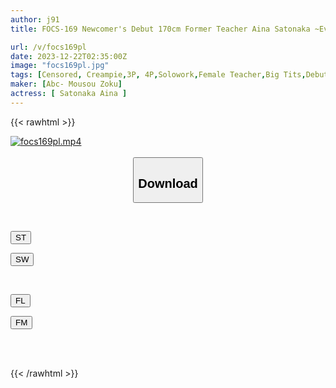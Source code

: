 ```yaml
---
author: j91
title: FOCS-169 Newcomer's Debut 170cm Former Teacher Aina Satonaka ~Everyone...Teacher, Now She's An AV Actress And Gets Creampied Continuously~

url: /v/focs169pl
date: 2023-12-22T02:35:00Z
image: "focs169pl.jpg"
tags: [Censored, Creampie,3P, 4P,Solowork,Female Teacher,Big Tits,Debut Production	]
maker: [Abc- Mousou Zoku]
actress: [ Satonaka Aina ]
---
```



{{< rawhtml >}}

<div class="video" data-videoid="q6OBpRb6wxSzvaG">
    <a href="javascript:;">
        <img src="/v/focs169pl/focs169pl.jpg" width="WIDTH" height="HEIGHT" alt="focs169pl.mp4" loading="lazy">
    </a>
</div>

<script type="text/javascript" src="https://j91.asia/asset/on-demand-st.js"></script>

<br>
  <link rel="stylesheet" href="https://j91.asia/asset/bs5.css">
  
  <center>
  <button class="btn btn-primary" type="button" data-bs-toggle="collapse" data-bs-target=".multi-collapse" aria-expanded="false" aria-controls="multiCollapseExample1 multiCollapseExample2"><h2>Download</h2></button></center>
</p>
<div class="row">
  <div class="col">
    <div class="collapse multi-collapse" id="multiCollapseExample1">
      <div class="card card-body">
	      	      <br>
<div class="buttons">  
<p><a href="https://streamtape.to/v/q6OBpRb6wxSzvaG" target="_blank"><button class="btn-hover color-3"><i class="fa fa-download"></i> ST</button></a></p>
<p><a href="https://flaswish.com/7mmazwe9gxci" target="_blank"><button class="btn-hover color-2"><i class="fa fa-download"></i> SW</button></a></p></div>
    </div>
  </div>
</div>
  <div class="col">
    <div class="collapse multi-collapse" id="multiCollapseExample2">
      <div class="card card-body">
	      <br>
<div class="buttons">
<p><a href="javascript:;" target="_blank"><button class="btn-hover color-9"><i class="fa fa-download"></i> FL</button></a></p>
<p><a href="javascript:;" target="_blank"><button class="btn-hover color-8"><i class="fa fa-download"></i> FM</button></a></p></div>
<br><br>
      </div>
    </div>
  </div>
</div>

{{< /rawhtml >}}